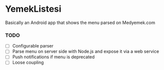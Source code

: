 YemekListesi
============

Basically an Android app that shows the menu parsed on Medyemek.com

### TODO


* [ ] Configurable parser
* [ ] Parse menu on server side with Node.js and expose it via a web service
* [ ] Push notifications if menu is deprecated
* [ ] Loose coupling
